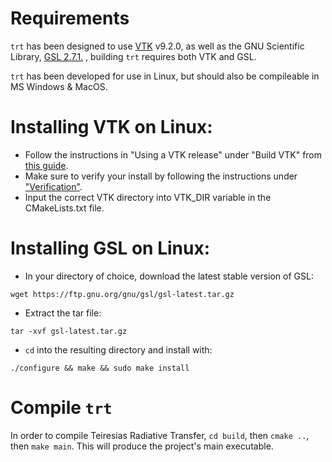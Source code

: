 # Requirements
`trt` has been designed to use [VTK](https://vtk.org/) v9.2.0, as well as the GNU Scientific Library, [GSL 2.7.1.](https://www.gnu.org/software/gsl/) , building `trt` requires both VTK and GSL.

`trt` has been developed for use in Linux, but should also be compileable in MS Windows & MacOS.

# Installing VTK on Linux:

- Follow the instructions in "Using a VTK release" under "Build VTK" from [this guide](https://gitlab.kitware.com/vtk/vtk/-/blob/master/Documentation/dev/getting_started_linux.md#using-a-vtk-release).
- Make sure to verify your install by following the instructions under ["Verification"](https://gitlab.kitware.com/vtk/vtk/-/blob/master/Documentation/dev/getting_started_linux.md#verification).
- Input the correct VTK directory into VTK\_DIR variable in the CMakeLists.txt file.

# Installing GSL on Linux:
- In your directory of choice, download the latest stable version of GSL:
```
wget https://ftp.gnu.org/gnu/gsl/gsl-latest.tar.gz
```
- Extract the tar file:
```
tar -xvf gsl-latest.tar.gz
```
- `cd` into the resulting directory and install with:
```
./configure && make && sudo make install
```

# Compile `trt`
In order to compile Teiresias Radiative Transfer, `cd build`, then `cmake ..`, then  `make main`. This will produce the project's main executable.
